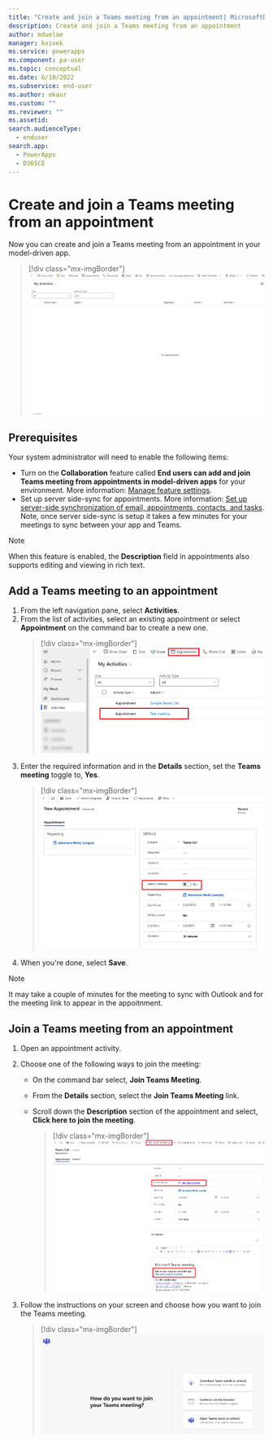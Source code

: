 ```yaml
---
title: "Create and join a Teams meeting from an appointment| MicrosoftDocs"
description: Create and join a Teams meeting from an appointment
author: mduelae
manager: kvivek
ms.service: powerapps
ms.component: pa-user
ms.topic: conceptual
ms.date: 6/10/2022
ms.subservice: end-user
ms.author: mkaur
ms.custom: ""
ms.reviewer: ""
ms.assetid: 
search.audienceType: 
  - enduser
search.app: 
  - PowerApps
  - D365CE
---
```

# Create and join a Teams meeting from an appointment 

Now you can create and join a Teams meeting from an appointment in your model-driven app.


> [!div class="mx-imgBorder"] 
> ![The diagram shows how to add a Teams meeting to an appointment and then join the meeting.](media/teams-meeting-in-appt.gif)


## Prerequisites

Your system administrator will need to enable the following items: 

- Turn on the **Collaboration** feature called **End users can add and join Teams meeting from appointments in model-driven apps** for your environment. More information: [Manage feature settings](/power-platform/admin/settings-features).
- Set up server side-sync for appointments. More information: [Set up server-side synchronization of email, appointments, contacts, and tasks](/power-platform/admin/set-up-server-side-synchronization-of-email-appointments-contacts-and-tasks). Note, once server side-sync is setup it takes a few minutes for your meetings to sync between your app and Teams.

> [!NOTE]
> When this feature is enabled, the **Description** field in appointments also supports editing and viewing in rich text.

## Add a Teams meeting to an appointment 

1. From the left navigation pane, select **Activities**.
2. From the list of activities, select an existing appointment or select **Appointment** on the command bar to create a new one.
   > [!div class="mx-imgBorder"] 
   > ![Open or create a new appointment.](media/teams-meeting-appt.png)   
4. Enter the required information and in the **Details** section, set the **Teams meeting** toggle to, **Yes**.
   > [!div class="mx-imgBorder"] 
   > ![Add a Teams meeting to an appointment.](media/teams-meeting-appt-1.png)  
6. When you're done, select **Save**.
> [!NOTE]
> It may take a couple of minutes for the meeting to sync with Outlook and for the meeting link to appear in the appoitnment.

## Join a Teams meeting from an appointment

1. Open an appointment activity. 
2. Choose one of the following ways to join the meeting:
     - On the command bar select, **Join Teams Meeting**.
     - From the **Details** section, select the **Join Teams Meeting** link. 
     - Scroll down the **Description** section of the appointment and select, **Click here to join the meeting**.
     
       > [!div class="mx-imgBorder"] 
       > ![Join a Teams meeting from an appointment.](media/teams-meeting-appt-2.png)  

3. Follow the instructions on your screen and choose how you want to join the Teams meeting. 
   > [!div class="mx-imgBorder"] 
   > ![Choose how you want to join the Teams meeting.](media/teams-meeting-appt-3.png)  


